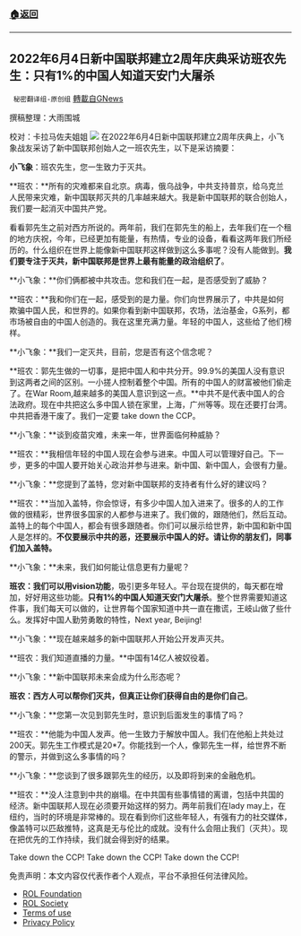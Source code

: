 ###  [:house:返回](README.md)
---


## 2022年6月4日新中国联邦建立2周年庆典采访班农先生：只有1%的中国人知道天安门大屠杀
` 秘密翻译组-原创组` [轉載自GNews](https://gnews.org/zh-hans/2664066/)

撰稿整理：大雨围城
 
校对：卡拉马佐夫姐姐
 ![](https://assets.gnews.org/wp-content/uploads/2022/06/Unknown_1654359054.jpeg) 
在2022年6月4日新中国联邦建立2周年庆典上，小飞象战友采访了新中国联邦创始人之一班农先生，以下是采访摘要：
 
**小飞象**：班农先生，您一生致力于灭共。
 
**班农：**所有的灾难都来自北京。病毒，俄乌战争，中共支持普京，给乌克兰人民带来灾难，新中国联邦灭共的几率越来越大。我是新中国联邦的联合创始人，我们要一起消灭中国共产党。
 
看看郭先生之前对西方所说的。两年前，我们在郭先生的船上，去年我们在一个租的地方庆祝，今年，已经更加有能量，有热情，专业的设备，看看这两年我们所经历的。什么组织在世界上能像新中国联邦这样做到这么多事呢？没有人能做到。**我们要专注于灭共，新中国联邦是世界上最有能量的政治组织了**。
 
**小飞象：**你们俩都被中共攻击。您和我们在一起，是否感受到了威胁？
 
**班农：**我和你们在一起，感受到的是力量。你们向世界展示了，中共是如何欺骗中国人民，和世界的。如果你看到新中国联邦，农场，法治基金，G系列，都市场被自由的中国人创造的。我在这里充满力量。年轻的中国人，这些给了他们榜样。
 
**小飞象：**我们一定灭共，目前，您是否有这个信念呢？
 
**班农：郭先生做的一切事，是把中国人和中共分开。99.9%的美国人没有意识到这两者之间的区别。一小搓人控制着整个中国。所有的中国人的财富被他们偷走了。在War Room,越来越多的美国人意识到这一点。**中共不是代表中国人的合法政府。现在中共把这么多中国人锁在家里，上海，广州等等。现在还要打台湾。中共把香港干废了。我们一定要 take down the CCP。
 
**小飞象：**谈到疫苗灾难，未来一年，世界面临何种威胁？
 
**班农：**我相信年轻的中国人现在会参与进来。中国人可以管理好自己。下一步，更多的中国人要开始关心政治并参与进来。新中国、新中国人，会很有力量。
 
**小飞象：**您提到了盖特，您对新中国联邦的支持者有什么好的建议吗？

**班农：**当加入盖特，你会惊讶，有多少中国人加入进来了。很多的人的工作做的很精彩，世界很多国家的人都参与进来了。我们做的，跟随他们，然后互动。盖特上的每个中国人，都会有很多跟随者。你们可以展示给世界，新中国和新中国人是怎样的。**不仅要展示中共的恶，还要展示中国人的好。请让你的朋友们，同事们加入盖特。**
 
**小飞象：**未来，我们如何能让信息更有力量呢？
 
**班农：**我们可以用**vision功能**，吸引更多年轻人。平台现在提供的，每天都在增加，好好用这些功能。**只有1%的中国人知道天安门大屠杀**。整个世界需要知道这件事，我们每天可以做的，让世界每个国家知道中共一直在撒谎，王岐山做了些什么。发挥好中国人勤劳勇敢的特性，Next year, Beijing!
 
**小飞象：**现在越来越多的新中国联邦人开始公开发声灭共。
 
**班农：我们知道直播的力量。**中国有14亿人被奴役着。
 
**小飞象：**新中国联邦未来会成为什么形态呢？
 
**班农：西方人可以帮你们灭共，但真正让你们获得自由的是你们自己**。
 
**小飞象：**您第一次见到郭先生时，意识到后面发生的事情了吗？
 
**班农：**他能为中国人发声。他一生致力于解放中国人。我们在他船上共处过200天。郭先生工作模式是20\*7。你能找到一个人，像郭先生一样，给世界不断的警示，并做到这么多事情的吗？
 
**小飞象：**您谈到了很多跟郭先生的经历，以及即将到来的金融危机。
 
**班农：**没人注意到中共的崩塌。在中共国有些事情错的离谱，包括中共国的经济。新中国联邦人现在必须要开始这样的努力。两年前我们在lady may上，在纽约，当时的环境是非常棒的。现在看到你们这些年轻人，有强有力的社交媒体，像盖特可以匹敌推特，这真是无与伦比的成就。没有什么会阻止我们（灭共）。现在把优先的工作持续，我们就会得到好的结果。
 
Take down the CCP! Take down the CCP! Take down the CCP!

免责声明：本文内容仅代表作者个人观点，平台不承担任何法律风险。
  
- [ROL Foundation](https://rolfoundation.org/)
- [ROL Society](https://rolsociety.org/)
- [Terms of use](https://gnews.org/terms-of-use-3/)
- [Privacy Policy](https://gnews.org/privacy-policy/)
